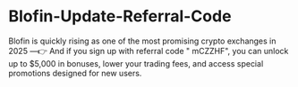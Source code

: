# Blofin-Update-Referral-Code
Blofin is quickly rising as one of the most promising crypto exchanges in 2025 —👉 And if you sign up with referral code " mCZZHF", you can unlock up to $5,000 in bonuses, lower your trading fees, and access special promotions designed for new users.
